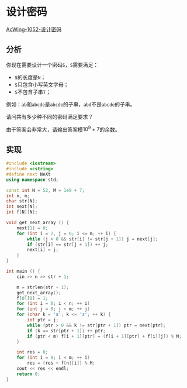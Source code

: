 # 设计密码

[AcWing-1052-设计密码](https://www.acwing.com/solution/content/46767/)

## 分析

你现在需要设计一个密码`S`，`S`需要满足：

- `S`的长度是`N`；
- `S`只包含小写英文字母；
- `S`不包含子串`T`；

例如：`ab`和`abcde`是`abcde`的子串，`abd`不是`abcde`的子串。

请问共有多少种不同的密码满足要求？

由于答案会非常大，请输出答案模$10^9+7$的余数。

## 实现

```cpp
#include <iostream>
#include <cstring>
#define next NeXt
using namespace std;

const int N = 52, M = 1e9 + 7;
int n, m;
char str[N];
int next[N];
int f[N][N];

void get_next_array () {
    next[1] = 0;
    for (int i = 2, j = 0; i <= m; ++ i) {
        while (j > 0 && str[i] != str[j + 1]) j = next[j];
        if (str[i] == str[j + 1]) ++ j;
        next[i] = j;
    }
}

int main () {
    cin >> n >> str + 1;

    m = strlen(str + 1);
    get_next_array();
    f[0][0] = 1;
    for (int i = 0; i < n; ++ i)
    for (int j = 0; j < m; ++ j)
    for (char k = 'a'; k <= 'z'; ++ k) {
        int ptr = j;
        while (ptr > 0 && k != str[ptr + 1]) ptr = next[ptr];
        if (k == str[ptr + 1]) ++ ptr;
        if (ptr < m) f[i + 1][ptr] = (f[i + 1][ptr] + f[i][j]) % M;
    }

    int res = 0;
    for (int i = 0; i < m; ++ i)
        res = (res + f[n][i]) % M;
    cout << res << endl;
    return 0;
}
```


